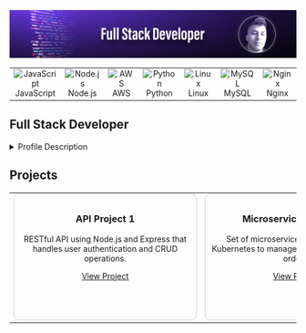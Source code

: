 ![Banner](https://github.com/diego28e/diego28e/raw/main/github-banner-diego.png)

<div align="center">
<table>
  <tr>
    <td align="center" width="96">
      <img src="https://img.icons8.com/color/48/000000/javascript.png" alt="JavaScript"/>
      <br>JavaScript
    </td>
    <td align="center" width="96">
      <img src="https://img.icons8.com/color/48/000000/nodejs.png" alt="Node.js"/>
      <br>Node.js
    </td>
    <td align="center" width="96">
      <img src="https://img.icons8.com/color/48/000000/amazon-web-services.png" alt="AWS"/>
      <br>AWS
    </td>
    <td align="center" width="96">
      <img src="https://img.icons8.com/color/48/000000/python.png" alt="Python"/>
      <br>Python
    </td>
    <td align="center" width="96">
      <img src="https://img.icons8.com/color/48/000000/linux.png" alt="Linux"/>
      <br>Linux
    </td>
    <td align="center" width="96">
      <img src="https://img.icons8.com/color/48/000000/mysql-logo.png" alt="MySQL"/>
      <br>MySQL
    </td>
    <td align="center" width="96">
      <img src="https://img.icons8.com/color/48/000000/nginx.png" alt="Nginx"/>
      <br>Nginx
    </td>
  </tr>
</table>
</div>

## Full Stack Developer

<details>
  <summary>Profile Description</summary>
  <p>
    👋 Hi there. Welcome to my GitHub profile! I am a full stack developer with expertise in backend development. Here you can find some of my projects and contributions.
  </p>
  <ul>
    <li>🔭 I’m currently working in the education field, creating custom solutions to enhace students' foreign language learning process.</li>
    <li>🌱 I’m currently learning Tensor Flow</li>
    <li>👯 I’m looking to collaborate on projects that allow me to contribute with creative backend solutions</li>
    <li>💬 Ask me about: Business automation, integrations, and innovating solutions </li>
    <li>📫 You can reach me at diego28e@gmail.com</li>
  </ul>
</details>

## Projects

<div align="center">
  <table>
    <tr>
      <td align="center" width="300">
        <div style="width: 300px; height: 200px; border: 1px solid #ccc; border-radius: 10px; padding: 10px;">
          <h3>API Project 1</h3>
          <p>RESTful API using Node.js and Express that handles user authentication and CRUD operations.</p>
          <a href="https://github.com/diego28e/project1" target="_blank">View Project</a>
        </div>
      </td>
      <td align="center" width="300">
        <div style="width: 300px; height: 200px; border: 1px solid #ccc; border-radius: 10px; padding: 10px;">
          <h3>Microservices Project 2</h3>
          <p>Set of microservices with Docker and Kubernetes to manage a product catalog and orders.</p>
          <a href="https://github.com/diego28e/project2" target="_blank">View Project</a>
        </div>
      </td>
      <td align="center" width="300">
        <div style="width: 300px; height: 200px; border: 1px solid #ccc; border-radius: 10px; padding: 10px;">
          <h3>Serverless Project 3</h3>
          <p>Serverless application using AWS Lambda, API Gateway, and DynamoDB for scalable backend services.</p>
          <a href="https://github.com/diego28e/project3" target="_blank">View Project</a>
        </div>
      </td>
    </tr>
  </table>
</div>
<!---
diego28e/diego28e is a ✨ special ✨ repository because its `README.md` (this file) appears on your GitHub profile.
You can click the Preview link to take a look at your changes.
--->
